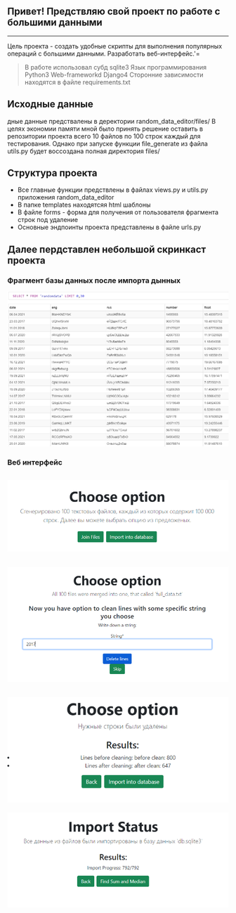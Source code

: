 ## Привет! Предствляю свой проект по работе с большими данными
---
Цель проекта - создать удобные скрипты для выполнения популярных операций с большими данными. Разработать веб-интерфейс.'=

> В работе использовал субд sqlite3
> Язык программирования Python3
> Web-frameworkd Django4
> Сторонние зависимости находятся в файле requirements.txt

## Исходные данные  

дные данные предствалены в деректории random_data_editor/files/
В целях экономии памяти мной было принять решение оставить в репозитории проекта всего 10 файлов по 100 строк каждый для тестирования.
Однако при запуске функции file_generate из файла utils.py будет воссоздана полная директория files/

## Структура проекта

* Все главные функции предствлены в файлах views.py и utils.py приложения random_data_editor
* В папке templates находятсяя html шаблоны
* В файле forms - форма для получения от пользователя фрагмента строк под удаление
* Основные эндпоинты проекта представлены в файле urls.py

## Далее пердставлен небольшой скринкаст проекта
### Фрагмент базы данных после импорта дынных
![Альтернативный текст](./random_data_editor/screenshots/database.png)
### Веб интерфейс
![Альтернативный текст](./random_data_editor/screenshots/interaface_1.png)
---
![Альтернативный текст](./random_data_editor/screenshots/interaface_2.png)
---
![Альтернативный текст](./random_data_editor/screenshots/interaface_3.png)
---
![Альтернативный текст](./random_data_editor/screenshots/interaface_4.png)
